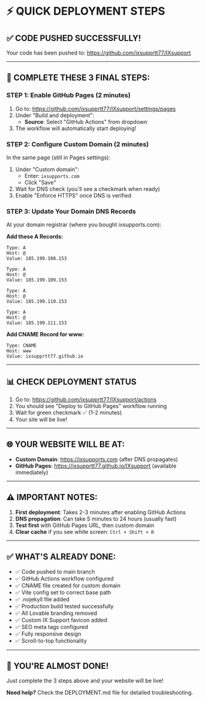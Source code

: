 # ⚡ QUICK DEPLOYMENT STEPS

## ✅ CODE PUSHED SUCCESSFULLY!

Your code has been pushed to: https://github.com/ixsupprtt77/IXsupport

---

## 🚀 COMPLETE THESE 3 FINAL STEPS:

### STEP 1: Enable GitHub Pages (2 minutes)

1. Go to: https://github.com/ixsupprtt77/IXsupport/settings/pages
2. Under "Build and deployment":
   - **Source**: Select "GitHub Actions" from dropdown
3. The workflow will automatically start deploying!

### STEP 2: Configure Custom Domain (2 minutes)

In the same page (still in Pages settings):

1. Under "Custom domain":
   - Enter: `ixsupports.com`
   - Click "Save"
2. Wait for DNS check (you'll see a checkmark when ready)
3. Enable "Enforce HTTPS" once DNS is verified

### STEP 3: Update Your Domain DNS Records

At your domain registrar (where you bought ixsupports.com):

**Add these A Records:**
```
Type: A
Host: @
Value: 185.199.108.153

Type: A
Host: @
Value: 185.199.109.153

Type: A
Host: @
Value: 185.199.110.153

Type: A  
Host: @
Value: 185.199.111.153
```

**Add CNAME Record for www:**
```
Type: CNAME
Host: www
Value: ixsupprtt77.github.io
```

---

## 📊 CHECK DEPLOYMENT STATUS

1. Go to: https://github.com/ixsupprtt77/IXsupport/actions
2. You should see "Deploy to GitHub Pages" workflow running
3. Wait for green checkmark ✅ (1-2 minutes)
4. Your site will be live!

---

## 🌐 YOUR WEBSITE WILL BE AT:

- **Custom Domain**: https://ixsupports.com (after DNS propagates)
- **GitHub Pages**: https://ixsupprtt77.github.io/IXsupport (available immediately)

---

## ⚠️ IMPORTANT NOTES:

1. **First deployment**: Takes 2-3 minutes after enabling GitHub Actions
2. **DNS propagation**: Can take 5 minutes to 24 hours (usually fast)
3. **Test first** with GitHub Pages URL, then custom domain
4. **Clear cache** if you see white screen: `Ctrl + Shift + R`

---

## ✅ WHAT'S ALREADY DONE:

- ✅ Code pushed to main branch
- ✅ GitHub Actions workflow configured
- ✅ CNAME file created for custom domain
- ✅ Vite config set to correct base path
- ✅ .nojekyll file added
- ✅ Production build tested successfully
- ✅ All Lovable branding removed
- ✅ Custom IX Support favicon added
- ✅ SEO meta tags configured
- ✅ Fully responsive design
- ✅ Scroll-to-top functionality

---

## 🎉 YOU'RE ALMOST DONE!

Just complete the 3 steps above and your website will be live!

**Need help?** Check the DEPLOYMENT.md file for detailed troubleshooting.
